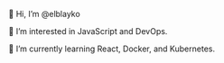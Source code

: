 👋 Hi, I’m @elblayko

👀 I’m interested in JavaScript and DevOps.

🌱 I’m currently learning React, Docker, and Kubernetes.

<!---
elblayko/elblayko is a ✨ special ✨ repository because its `README.md` (this file) appears on your GitHub profile.
You can click the Preview link to take a look at your changes.
--->

